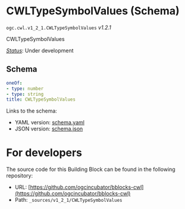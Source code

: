 
# CWLTypeSymbolValues (Schema)

`ogc.cwl.v1_2_1.CWLTypeSymbolValues` *v1.2.1*

CWLTypeSymbolValues

[*Status*](http://www.opengis.net/def/status): Under development

## Schema

```yaml
oneOf:
- type: number
- type: string
title: CWLTypeSymbolValues

```

Links to the schema:

* YAML version: [schema.yaml](https://ogcincubator.github.io/bblocks-cwl/build/annotated/cwl/v1_2_1/CWLTypeSymbolValues/schema.json)
* JSON version: [schema.json](https://ogcincubator.github.io/bblocks-cwl/build/annotated/cwl/v1_2_1/CWLTypeSymbolValues/schema.yaml)


# For developers

The source code for this Building Block can be found in the following repository:

* URL: [https://github.com/ogcincubator/bblocks-cwl](https://github.com/ogcincubator/bblocks-cwl)
* Path: `_sources/v1_2_1/CWLTypeSymbolValues`

